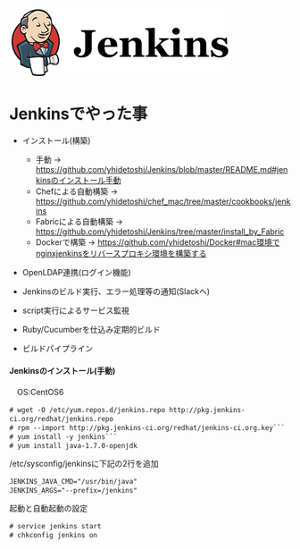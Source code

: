 ![Alt Text](https://github.com/yhidetoshi/Pictures/raw/master/Jenkins/jenkins-icon.png)


# Jenkinsでやった事

- インストール(構築)
  - 手動 -> https://github.com/yhidetoshi/Jenkins/blob/master/README.md#jenkinsのインストール手動
  - Chefによる自動構築 -> https://github.com/yhidetoshi/chef_mac/tree/master/cookbooks/jenkins 
  - Fabricによる自動構築 -> https://github.com/yhidetoshi/Jenkins/tree/master/install_by_Fabric
  - Dockerで構築 -> https://github.com/yhidetoshi/Docker#mac環境でnginxjenkinsをリバースプロキシ環境を構築する

- OpenLDAP連携(ログイン機能)
- Jenkinsのビルド実行、エラー処理等の通知(Slackへ)
- script実行によるサービス監視
- Ruby/Cucumberを仕込み定期的ビルド
- ビルドパイプライン

#### Jenkinsのインストール(手動)

　OS:CentOS6
```
# wget -O /etc/yum.repos.d/jenkins.repo http://pkg.jenkins-ci.org/redhat/jenkins.repo
# rpm --import http://pkg.jenkins-ci.org/redhat/jenkins-ci.org.key```
# yum install -y jenkins```
# yum install java-1.7.0-openjdk
```

/etc/sysconfig/jenkinsに下記の2行を追加
```
JENKINS_JAVA_CMD="/usr/bin/java"
JENKINS_ARGS="--prefix=/jenkins"
```
起動と自動起動の設定
```
# service jenkins start
# chkconfig jenkins on
```

